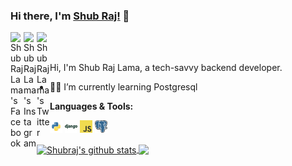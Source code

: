 ### Hi there, I'm [Shub Raj!](https://shubraj.herokuapp.com) 👋
<a href="https://www.facebook.com/Shuvraj.lama7/">
  <img align="left" alt="Shub Raj Lama's Facebook" width="21px" src="https://cdn.jsdelivr.net/npm/simple-icons@3.13.0/icons/facebook.svg" />
</a>
<a href="https://www.instagram.com/shub_raj_lama/">
  <img align="left" alt="Shub Raj Lama's Instagram" width="21px" src="https://cdn.jsdelivr.net/npm/simple-icons@v3/icons/instagram.svg" />
</a>
<a href="https://twitter.com/Shub__Raj/">
  <img align="left" alt="Shub Raj Lama's Twitter" width="21px" src="https://cdn.jsdelivr.net/npm/simple-icons@v3/icons/twitter.svg" />
</a>
<br />
<br />

Hi, I'm Shub Raj Lama, a tech-savvy backend developer.

- 👨‍💻 I’m currently learning Postgresql

**Languages & Tools:**

<code><img height="20" src="https://raw.githubusercontent.com/github/explore/80688e429a7d4ef2fca1e82350fe8e3517d3494d/topics/python/python.png"></code>
<code><img height="20" src="https://raw.githubusercontent.com/github/explore/80688e429a7d4ef2fca1e82350fe8e3517d3494d/topics/django/django.png"></code> 
<code><img height="20" src="https://raw.githubusercontent.com/github/explore/80688e429a7d4ef2fca1e82350fe8e3517d3494d/topics/javascript/javascript.png"></code>
<code><img height="20" src="https://raw.githubusercontent.com/github/explore/80688e429a7d4ef2fca1e82350fe8e3517d3494d/topics/postgresql/postgresql.png"></code>

<a href="https://github-readme-stats.vercel.app/api?username=shubraj&show_icons=true&include_all_commits=true&theme=material-palenight">
  <img align="center" src="https://github-readme-stats.vercel.app/api?username=shubraj&show_icons=true&include_all_commits=true&theme=material-palenight" alt="Shubraj's github stats" />
</a>
<a href="https://github-readme-stats.vercel.app/api/top-langs/?username=shubraj&layout=compact&theme=material-palenight">
  <img align="center" src="https://github-readme-stats.vercel.app/api/top-langs/?username=shubraj&layout=compact&theme=material-palenight" />
</a>
